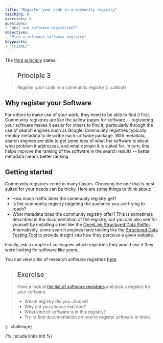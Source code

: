 ```yaml
---
title: "Register your code in a community registry"
teaching: 0
exercises: 0
questions:
- "What are software registries?"
objectives:
- "Pick a relevant software registry"
keypoints:
- "(FIXME)"
---
```

The [third principle](https://fair-software.eu/recommendations/registry) states:
> ## Principle 3
> Register your code in a community registry
{: .callout}

## Why register your Software
For others to make use of your work, they need to be able to find it first. Community registries are like the yellow pages for software -- registering your software makes it easier for others to find it, particularly through the use of search engines such as Google. Community registries typically employ metadata to describe each software package. With metadata, search engines are able to get some idea of what the software is about, what problem it addresses, and what domain it is suited for. In turn, this helps improve the ranking of the software in the search results -- better metadata means better ranking.

## Getting started
Community registries come in many flavors. Choosing the one that is best suited for your needs can be tricky. Here are some things to think about:

- How much traffic does the community registry get?
- Is the community registry targeting the audience you are trying to reach?
- What metadata does the community registry offer? This is sometimes described in the documentation of the registry, but you can also see for yourself by  installing a tool like the [OpenLink Structured Data Sniffer](http://osds.openlinksw.com/). Alternatively, some search engines have tooling like the [Structured Data Testing Tool](https://search.google.com/structured-data/testing-tool) to provide insight into how they perceive a given website.

Finally, ask a couple of colleagues which registries they would use if they were looking for software like yours.

You can view a list of research software registries [here](https://github.com/NLeSC/awesome-research-software-registries).

> ## Exercise
>
> Have a look at [the list of software registries](https://github.com/NLeSC/awesome-research-software-registries) and pick a registry for your software.
> - Which registry did you choose?
> - Why did you choose that one?
> - What kind of software is in this registry?
> - Try to find documentation on how to register software in there.
>
{: .challenge}



{% include links.md %}

